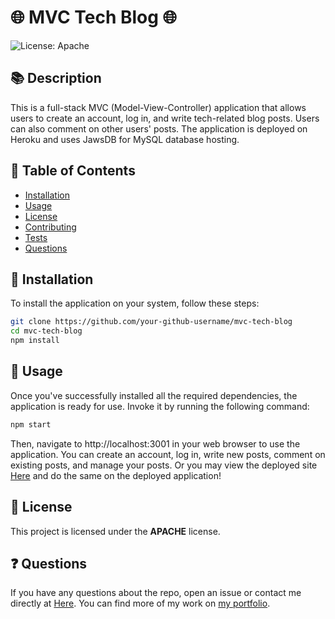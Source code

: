 # 🌐 MVC Tech Blog 🌐
![License: Apache](https://img.shields.io/badge/License-Apache-blue.svg)

## 📚 Description
This is a full-stack MVC (Model-View-Controller) application that allows users to create an account, log in, and write tech-related blog posts. Users can also comment on other users' posts. The application is deployed on Heroku and uses JawsDB for MySQL database hosting.

## 📖 Table of Contents
* [Installation](#installation)
* [Usage](#usage)
* [License](#license)
* [Contributing](#contributing)
* [Tests](#tests)
* [Questions](#questions)

## 💽 Installation
To install the application on your system, follow these steps:
```bash
git clone https://github.com/your-github-username/mvc-tech-blog
cd mvc-tech-blog
npm install
```
## 🎯 Usage

Once you've successfully installed all the required dependencies, the application is ready for use. Invoke it by running the following command:

```bash
npm start
```
Then, navigate to http://localhost:3001 in your web browser to use the application. You can create an account, log in, write new posts, comment on existing posts, and manage your posts.
Or you may view the deployed site [Here](https://mvc-blog-of-tech-78f757dd8a58.herokuapp.com/) and do the same on the deployed application!

## 📜 License
This project is licensed under the **APACHE** license.

## ❓ Questions
If you have any questions about the repo, open an issue or contact me directly at [Here](dominickdonn.me/contact). You can find more of my work on [my portfolio](domdonn.me).